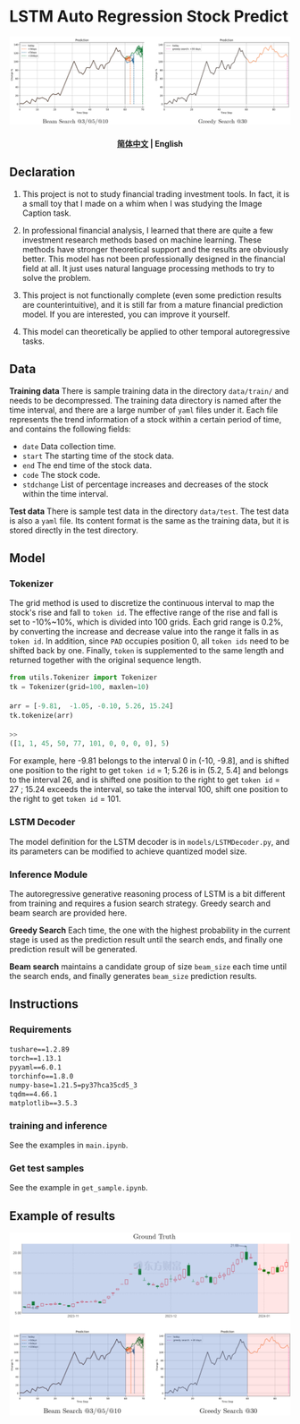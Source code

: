 # LSTM Auto Regression Stock Predict

![s](img/title.png)

<h4 align="center">
    <p>
        <a href="https://github.com/Aldenhovel/lstm-ar-stock-predict/blob/main/readme.md">简体中文</a> |
        <b>English</b> 
    <p>
</h4>

## Declaration

1. This project is not to study financial trading investment tools. In fact, it is a small toy that I made on a whim when I was studying the Image Caption task.

2. In professional financial analysis, I learned that there are quite a few investment research methods based on machine learning. These methods have stronger theoretical support and the results are obviously better. This model has not been professionally designed in the financial field at all. It just uses natural language processing methods to try to solve the problem.

3. This project is not functionally complete (even some prediction results are counterintuitive), and it is still far from a mature financial prediction model. If you are interested, you can improve it yourself.

4. This model can theoretically be applied to other temporal autoregressive tasks.



## Data

**Training data** There is sample training data in the directory `data/train/` and needs to be decompressed. The training data directory is named after the time interval, and there are a large number of `yaml` files under it. Each file represents the trend information of a stock within a certain period of time, and contains the following fields:

- `date` Data collection time.
- `start` The starting time of the stock data.
- `end` The end time of the stock data.
- `code` The stock code.
- `stdchange` List of percentage increases and decreases of the stock within the time interval.

**Test data** There is sample test data in the directory `data/test`. The test data is also a `yaml` file. Its content format is the same as the training data, but it is stored directly in the test directory.



## Model

### Tokenizer

The grid method is used to discretize the continuous interval to map the stock's rise and fall to `token id`. The effective range of the rise and fall is set to -10%~10%, which is divided into 100 grids. Each grid range is 0.2%, by converting the increase and decrease value into the range it falls in as `token id`. In addition, since `PAD` occupies position 0, all `token ids` need to be shifted back by one. Finally, `token` is supplemented to the same length and returned together with the original sequence length.

```python
from utils.Tokenizer import Tokenizer
tk = Tokenizer(grid=100, maxlen=10)

arr = [-9.81,  -1.05, -0.10, 5.26, 15.24]
tk.tokenize(arr)

>>
([1, 1, 45, 50, 77, 101, 0, 0, 0, 0], 5)
```

For example, here -9.81 belongs to the interval 0 in (-10, -9.8], and is shifted one position to the right to get `token id` = 1; 5.26 is in (5.2, 5.4] and belongs to the interval 26, and is shifted one position to the right to get `token id` = 27 ; 15.24 exceeds the interval, so take the interval 100, shift one position to the right to get `token id` = 101.

### LSTM Decoder

The model definition for the LSTM decoder is in `models/LSTMDecoder.py`, and its parameters can be modified to achieve quantized model size.

### Inference Module

The autoregressive generative reasoning process of LSTM is a bit different from training and requires a fusion search strategy. Greedy search and beam search are provided here.

**Greedy Search** Each time, the one with the highest probability in the current stage is used as the prediction result until the search ends, and finally one prediction result will be generated.

**Beam search** maintains a candidate group of size `beam_size` each time until the search ends, and finally generates `beam_size` prediction results.



## Instructions

### Requirements

```
tushare==1.2.89
torch==1.13.1
pyyaml==6.0.1
torchinfo==1.8.0
numpy-base=1.21.5=py37hca35cd5_3
tqdm==4.66.1
matplotlib==3.5.3
```

### training and inference

See the examples in `main.ipynb`.

### Get test samples

See the example in `get_sample.ipynb`.



## Example of results

![sample1](img/sample.png)

